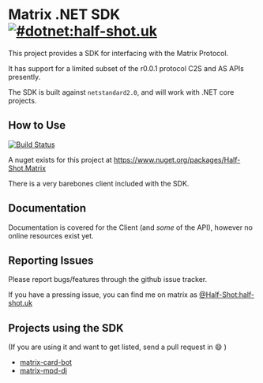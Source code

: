 # Matrix .NET SDK [![#dotnet:half-shot.uk](https://img.shields.io/matrix/dotnet:half-shot.uk.svg?label=%23dotnet:half-shot.uk&logo=matrix)](https://matrix.to/#/#dotnet:half-shot.uk)

This project provides a SDK for interfacing with the Matrix Protocol.

It has support for a limited subset of the r0.0.1 protocol C2S and AS APIs presently.

The SDK is built against `netstandard2.0`, and will work with .NET core projects.

## How to Use

[![Build Status](https://travis-ci.org/Half-Shot/matrix-dotnet-sdk.svg?branch=dotnet-core)](https://travis-ci.org/Half-Shot/matrix-dotnet-sdk)

A nuget exists for this project at https://www.nuget.org/packages/Half-Shot.Matrix

There is a very barebones client included with the SDK.

## Documentation

Documentation is covered for the Client (and *some* of the API), however no online resources exist yet.

## Reporting Issues

Please report bugs/features through the github issue tracker.

If you have a pressing issue, you can find me on matrix as [@Half-Shot:half-shot.uk](https://matrix.to/#/@Half-Shot:half-shot.uk)

## Projects using the SDK

(If you are using it and want to get listed, send a pull request in :smile: )

- [matrix-card-bot](https://github.com/Half-Shot/matrix-card-bot)
- [matrix-mpd-dj](https://github.com/Half-Shot/matrix-mpd-dj)
